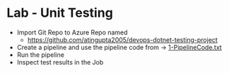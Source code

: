 # Lab - Unit Testing
- Import Git Repo to Azure Repo named
  - https://github.com/atingupta2005/devops-dotnet-testing-project
- Create a pipeline and use the pipeline code from -> [1-PipelineCode.txt](1-PipelineCode.txt)
- Run the pipeline
- Inspect test results in the Job
